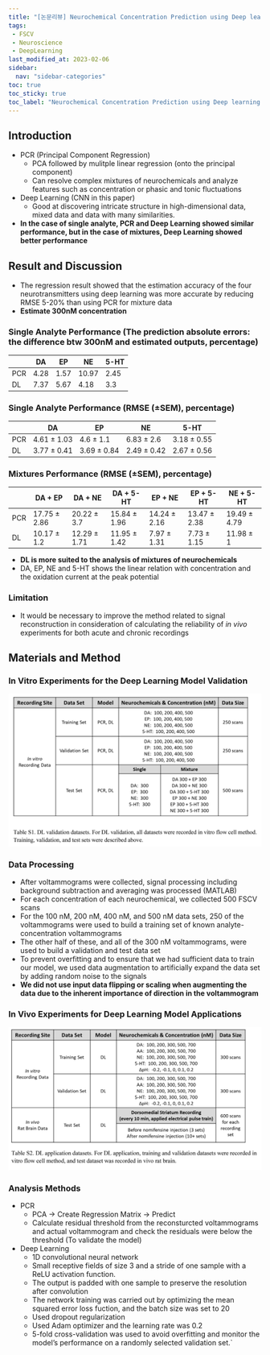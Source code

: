 ```yaml
---
title: "[논문리뷰] Neurochemical Concentration Prediction using Deep learning vs Principal Component Regression in Fast Scan Cyclic Voltammetry: A Comparison Study"
tags:
 - FSCV
 - Neuroscience
 - DeepLearning
last_modified_at: 2023-02-06
sidebar:
  nav: "sidebar-categories"
toc: true
toc_sticky: true
toc_label: "Neurochemical Concentration Prediction using Deep learning vs Principal Component Regression in Fast Scan Cyclic Voltammetry: A Comparison Study"
---
```

## Introduction

- PCR (Principal Component Regression)
    - PCA followed by mulitple linear regression (onto the principal component)
    - Can resolve complex mixtures of neurochemicals and analyze features such as concentration or phasic and tonic fluctuations
- Deep Learning (CNN in this paper)
    - Good at discovering intricate structure in high-dimensional data, mixed data and data with many similarities.
- **In the case of single analyte, PCR and Deep Learning showed similar performance, but in the case of mixtures, Deep Learning showed better performance**

## Result and Discussion

- The regression result showed that the estimation accuracy of the four neurotransmitters using deep learning was more accurate by reducing RMSE 5-20% than using PCR for mixture data
- **Estimate 300nM concentration**

### Single Analyte Performance (The prediction absolute errors: the difference btw 300nM and estimated outputs, percentage)

|  | DA | EP | NE | 5-HT |
| --- | --- | --- | --- | --- |
| PCR | 4.28 | 1.57 | 10.97 | 2.45 |
| DL | 7.37 | 5.67 | 4.18 | 3.3 |

### Single Analyte Performance (RMSE (±SEM), percentage)

|  | DA | EP | NE | 5-HT |
| --- | --- | --- | --- | --- |
| PCR | 4.61 ± 1.03 | 4.6 ± 1.1  | 6.83 ± 2.6 | 3.18 ± 0.55 |
| DL | 3.77 ± 0.41 | 3.69 ± 0.84 | 2.49 ± 0.42 | 2.67 ± 0.56 |

### Mixtures Performance (RMSE (±SEM), percentage)

|  | DA + EP | DA + NE | DA + 5-HT | EP + NE | EP + 5-HT | NE + 5-HT |
| --- | --- | --- | --- | --- | --- | --- |
| PCR | 17.75 ± 2.86 | 20.22 ± 3.7 | 15.84 ± 1.96 | 14.24 ± 2.16 | 13.47 ± 2.38 | 19.49 ± 4.79 |
| DL | 10.17 ± 1.2 | 12.29 ± 1.71 | 11.95 ± 1.42  | 7.97 ± 1.31  | 7.73 ± 1.15 | 11.98 ± 1 |
- **DL is more suited to the analysis of mixtures of neurochemicals**
- DA, EP, NE and 5-HT shows the linear relation with concentration and the oxidation current at the peak potential

### Limitation

- It would be necessary to improve the method related to signal reconstruction in consideration of calculating the reliability  of *in vivo* experiments for both acute and chronic recordings

## Materials and Method

### In Vitro Experiments for the Deep Learning Model Validation

![image](/assets/images/paper/neurochemical_invitro_method.png)

### Data Processing

- After voltammograms were collected, signal processing including background subtraction and averaging was processed (MATLAB)
- For each concentration of each neurochemical, we collected 500 FSCV scans
- For the 100 nM, 200 nM, 400 nM, and 500 nM data sets, 250 of the voltammograms were used to build a training set of known analyte-concentration voltammograms
- The other half of these, and all of the 300 nM voltammograms, were used to build a validation and test data set
- To prevent overfitting and to ensure that we had sufficient data to train our model, we used data augmentation to artificially expand the data set by adding random noise to the signals
- **We did not use input data flipping or scaling when augmenting the data due to the inherent importance of direction in the voltammogram**

### In Vivo Experiments for Deep Learning Model Applications

![image](/assets/images/paper/neurochemical_invivo_method.png)

### Analysis Methods

- PCR
    - PCA → Create Regression Matrix → Predict
    - Calculate residual threshold from the reconsturcted voltammograms and actual voltammogram and check the residuals were below the threshold (To validate the model)
- Deep Learning
    - 1D convolutional neural network
    - Small receptive fields of size 3 and a stride of one sample with a ReLU activation function.
    - The output is padded with one sample to preserve the resolution after convolution
    - The network training was carried out by optimizing the mean squared error loss fuction, and the batch size was set to 20
    - Used dropout regularization
    - Used Adam optimizer and the learning rate was 0.2
    - 5-fold cross-validation was used to avoid overfitting and monitor the model’s performance on a randomly selected validation set.`
